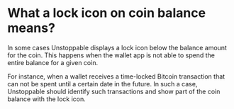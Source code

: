 # What a lock icon on coin balance means?

In some cases Unstoppable displays a lock icon below the balance amount for the coin. This happens when the wallet app is not able to spend the entire balance for a given coin.

For instance, when a wallet receives a time-locked Bitcoin transaction that can not be spent until a certain date in the future. In such a case, Unstoppable should identify such transactions and show part of the coin balance with the lock icon.


